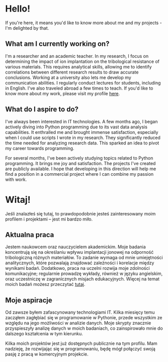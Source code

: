 # Hello!

If you're here, it means you'd like to know more about me and my projects - I'm delighted by that.

## What am I currently working on?

I'm a researcher and an academic teacher. In my research, I focus on determining the impact of ion implantation on the tribological resistance of various materials. This requires analytical skills, allowing me to identify correlations between different research results to draw accurate conclusions. Working at a university also lets me develop my communication abilities. I regularly conduct lectures for students, including in English. I've also traveled abroad a few times to teach. If you'd like to know more about my work, please visit my profile [here](https://scholar.google.com/citations?user=zoPbPawAAAAJ&hl=pl).

## What do I aspire to do?

I've always been interested in IT technologies. A few months ago, I began actively diving into Python programming due to its vast data analysis capabilities. It enthralled me and brought immense satisfaction, especially when I could use scripts I wrote in my research. They significantly reduced the time needed for analyzing research data. This sparked an idea to pivot my career towards programming.

For several months, I've been actively studying topics related to Python programming. It brings me joy and satisfaction. The projects I've created are publicly available. I hope that developing in this direction will help me find a position in a commercial project where I can combine my passion with work.

# Witaj!
Jeśli znalazłeś się tutaj, to prawdopodobnie jesteś zainteresowany moim profilem i projektami – jest mi bardzo miło.

## Aktualna praca
Jestem naukowcem oraz nauczycielem akademickim. Moje badania koncentrują się na określaniu wpływu implantacji jonowej na odporność tribologiczną różnych materiałów. To zadanie wymaga od mnie umiejętności analitycznych, które pozwalają znajdować zależności i korelacje między wynikami badań. Dodatkowo, praca na uczelni rozwija moje zdolności komunikacyjne; regularnie prowadzę wykłady, również w języku angielskim, oraz uczestniczę w zagranicznych misjach edukacyjnych. Więcej na temat moich badań możesz przeczytać [tutaj](https://scholar.google.com/citations?user=zoPbPawAAAAJ&hl=pl).

## Moje aspiracje
Od zawsze byłem zafascynowany technologiami IT. Kilka miesięcy temu zacząłem zagłębiać się w programowanie w Pythonie, przede wszystkim ze względu na jego możliwości w analizie danych. Moje skrypty znacznie przyspieszyły analizę danych w moich badaniach, co zainspirowało mnie do dalszego kształcenia w tym kierunku.

Kilka moich projektów jest już dostępnych publicznie na tym profilu. Mam nadzieję, że rozwijając się w programowaniu, będę mógł połączyć swoją pasję z pracą w komercyjnym projekcie.


